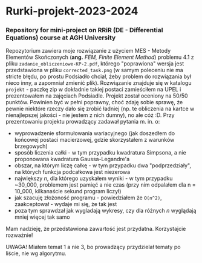 # Rurki-projekt-2023-2024
### Repository for mini-project on RRiR (DE - Differential Equations) course at AGH University

Repozytorium zawiera moje rozwiązanie z użyciem MES - Metody Elementów Skończonych (**ang.** *FEM, Finite Element Method*) problemu 4.1 z pliku ```zadanie_obliczeniowe-KP-2.pdf```, którego "poprawiona" wersja jest przedstawiona w pliku ```corrected_task.png``` (w samym poleceniu nie ma stricte błędu, po prostu Podsiadło chciał, żeby problem do rozwiązania był nieco inny, a zapomniał zmienić plik). Rozwiązanie znajduje się w katalogu ```projekt``` - paczkę zip w dokładnie takiej postaci zamieściłem na UPEL i prezentowałem na zajęciach Podsiadle.
Projekt został oceniony na 50/50 punktów. Powinien być w pełni poprawny, choć zdaję sobie sprawę, że pewnie niektóre rzeczy dało się zrobić ładniej (np. te obliczenia na kartce w nienajlepszej jakości - nie jestem z nich dumny), no ale cóż :D. Przy prezentowaniu projektu prowadzący zadawał pytania m. in. o:
- wyprowadzenie sformułowania wariacyjnego (jak doszedłem do końcowej postaci macierzowej, gdzie skorzystałem z warunków brzegowych)
- sposób liczenia całki - w tym przypadku kwadratura Simpsona, a nie proponowana kwadratura Gaussa-Legandre'a
- obszar, na którym liczę całkę - w tym przypadku dwa "podprzedziały", na których funkcja podcałkowa jest niezerowa
- największy *n*, dla którego uzyskałem wyniki - w tym przypadku ~30_000, problemem jest pamięć a nie czas (przy nim odpalałem dla n = 10_000, kilkanaście sekund program liczył)
- jak szacuję złożoność programu - powiedziałem że ```O(n^2)```, zaakceptował - wydaje mi się, że tak jest
- poza tym sprawdzał jak wygladają wykresy, czy dla różnych *n* wyglądają mniej więcej tak samo

Mam nadzieję, że przedstawiona zawartość jest przydatna. Korzystajcie rozważnie!

UWAGA! Miałem temat 1 a nie 3, bo prowadzący przydzielał tematy po liście, nie wg algorytmu.
